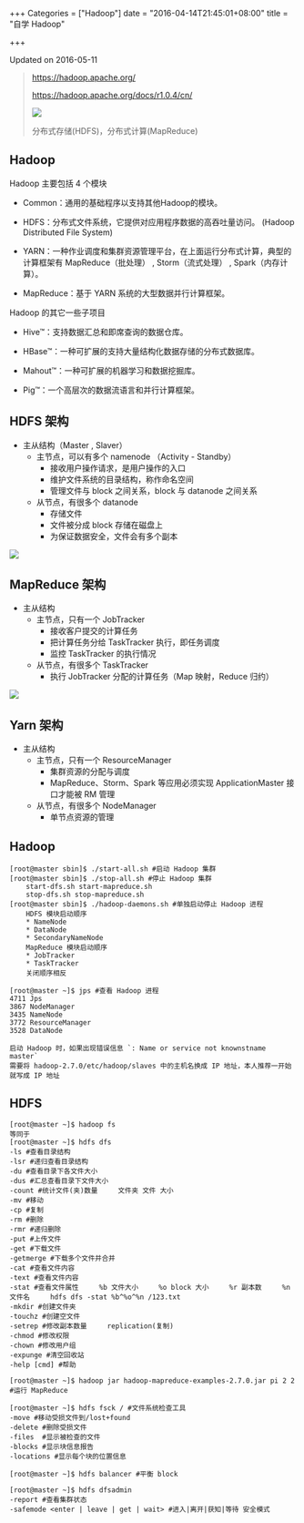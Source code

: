 +++
Categories = ["Hadoop"]
date = "2016-04-14T21:45:01+08:00"
title = "自学 Hadoop"

+++

<!--more-->

Updated on 2016-05-11

> https://hadoop.apache.org/
>
> https://hadoop.apache.org/docs/r1.0.4/cn/
>
> ![](/uploads/hadoop-core.png)
>
> 分布式存储(HDFS)，分布式计算(MapReduce)

## Hadoop
Hadoop 主要包括 4 个模块

* Common：通用的基础程序以支持其他Hadoop的模块。

* HDFS：分布式文件系统，它提供对应用程序数据的高吞吐量访问。     (Hadoop Distributed File System)

* YARN：一种作业调度和集群资源管理平台，在上面运行分布式计算，典型的计算框架有 MapReduce（批处理） , Storm（流式处理） , Spark（内存计算）。

* MapReduce：基于 YARN 系统的大型数据并行计算框架。

Hadoop 的其它一些子项目

* Hive™：支持数据汇总和即席查询的数据仓库。

* HBase™：一种可扩展的支持大量结构化数据存储的分布式数据库。

* Mahout™：一种可扩展的机器学习和数据挖掘库。

* Pig™：一个高层次的数据流语言和并行计算框架。

## HDFS 架构
* 主从结构（Master , Slaver）
  * 主节点，可以有多个 namenode （Activity - Standby）
      * 接收用户操作请求，是用户操作的入口
      * 维护文件系统的目录结构，称作命名空间
      * 管理文件与 block 之间关系，block 与 datanode 之间关系
  * 从节点，有很多个 datanode
      * 存储文件
      * 文件被分成 block 存储在磁盘上
      * 为保证数据安全，文件会有多个副本

![](/uploads/hadoop-hdfs.png)

## MapReduce 架构
* 主从结构
  * 主节点，只有一个 JobTracker
      * 接收客户提交的计算任务
      * 把计算任务分给 TaskTracker 执行，即任务调度
      * 监控 TaskTracker 的执行情况
  * 从节点，有很多个 TaskTracker
      * 执行 JobTracker 分配的计算任务（Map 映射，Reduce 归约）

![](/uploads/hadoop-mapreduce.png)

## Yarn 架构
* 主从结构
  * 主节点，只有一个 ResourceManager
      * 集群资源的分配与调度
      * MapReduce、Storm、Spark 等应用必须实现 ApplicationMaster 接口才能被 RM 管理
  * 从节点，有很多个 NodeManager
      * 单节点资源的管理

## Hadoop
```
[root@master sbin]$ ./start-all.sh #启动 Hadoop 集群
[root@master sbin]$ ./stop-all.sh #停止 Hadoop 集群
    start-dfs.sh start-mapreduce.sh
    stop-dfs.sh stop-mapreduce.sh
[root@master sbin]$ ./hadoop-daemons.sh #单独启动停止 Hadoop 进程
    HDFS 模块启动顺序
    * NameNode
    * DataNode
    * SecondaryNameNode
    MapReduce 模块启动顺序
    * JobTracker
    * TaskTracker
    关闭顺序相反

[root@master ~]$ jps #查看 Hadoop 进程
4711 Jps
3867 NodeManager
3435 NameNode
3772 ResourceManager
3528 DataNode

启动 Hadoop 时，如果出现错误信息 `: Name or service not knownstname master`
需要将 hadoop-2.7.0/etc/hadoop/slaves 中的主机名换成 IP 地址，本人推荐一开始就写成 IP 地址
```

## HDFS
```
[root@master ~]$ hadoop fs
等同于
[root@master ~]$ hdfs dfs
-ls #查看目录结构
-lsr #递归查看目录结构
-du #查看目录下各文件大小
-dus #汇总查看目录下文件大小
-count #统计文件(夹)数量     文件夹 文件 大小
-mv #移动
-cp #复制
-rm #删除
-rmr #递归删除
-put #上传文件
-get #下载文件
-getmerge #下载多个文件并合并
-cat #查看文件内容
-text #查看文件内容
-stat #查看文件属性     %b 文件大小     %o block 大小     %r 副本数     %n 文件名     hdfs dfs -stat %b^%o^%n /123.txt
-mkdir #创建文件夹
-touchz #创建空文件
-setrep #修改副本数量     replication(复制)
-chmod #修改权限
-chown #修改用户组
-expunge #清空回收站
-help [cmd] #帮助

[root@master ~]$ hadoop jar hadoop-mapreduce-examples-2.7.0.jar pi 2 2 #运行 MapReduce

[root@master ~]$ hdfs fsck / #文件系统检查工具
-move #移动受损文件到/lost+found
-delete	#删除受损文件
-files	#显示被检查的文件
-blocks	#显示块信息报告
-locations #显示每个块的位置信息

[root@master ~]$ hdfs balancer #平衡 block

[root@master ~]$ hdfs dfsadmin
-report #查看集群状态
-safemode <enter | leave | get | wait> #进入|离开|获知|等待 安全模式
```